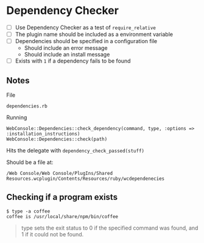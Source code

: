 # Dependency Checker

* [ ] Use Dependency Checker as a test of `require_relative`
* [ ] The plugin name should be included as a environment variable
* [ ] Dependencies should be specified in a configuration file
	* Should include an error message
	* Should include an install message
* [ ] Exists with `1` if a dependency fails to be found

## Notes

File

	dependencies.rb

Running

	WebConsole::Dependencies::check_dependency(command, type, :options => :installation_instructions)
	WebConsole::Dependencies::check(path)

Hits the delegate with `dependency_check_passed(stuff)`

Should be a file at:

	/Web Console/Web Console/PlugIns/Shared Resources.wcplugin/Contents/Resources/ruby/wcdependenecies

## Checking if a program exists

	$ type -a coffee
	coffee is /usr/local/share/npm/bin/coffee

> type sets the exit status to 0 if the specified command was found, and 1 if it could not be found.